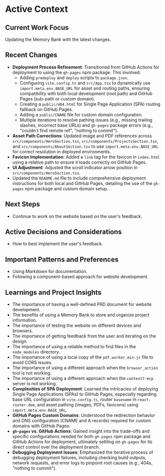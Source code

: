 # Active Context

## Current Work Focus

Updating the Memory Bank with the latest changes.

## Recent Changes

*   **Deployment Process Refinement**: Transitioned from GitHub Actions for deployment to using the `gh-pages` npm package. This involved:
    *   Adding `predeploy` and `deploy` scripts to `package.json`.
    *   Configuring `vite.config.ts` and `src/App.tsx` to dynamically use `import.meta.env.BASE_URL` for asset and routing paths, ensuring compatibility with both local development (root path) and GitHub Pages (sub-path or custom domain).
    *   Creating a `public/404.html` for Single Page Application (SPA) routing fallback on GitHub Pages.
    *   Adding a `public/CNAME` file for custom domain configuration.
    *   Multiple iterations to resolve pathing issues (e.g., missing trailing slashes, incorrect base URLs) and `gh-pages` package errors (e.g., "couldn't find remote ref", "nothing to commit").
*   **Asset Path Corrections**: Updated image and PDF references across `src/components/HeroSection.tsx`, `src/components/ProjectsSection.tsx`, and `src/components/AboutSection.tsx` to use `import.meta.env.BASE_URL` for correct resolution in deployed environments.
*   **Favicon Implementation**: Added a `link` tag for the favicon in `index.html` using a relative path to ensure it loads correctly on GitHub Pages.
*   **UI Adjustment**: Adjusted the scroll indicator arrow position in `src/components/HeroSection.tsx`.
*   Updated the `README.md` file to include comprehensive deployment instructions for both local and GitHub Pages, detailing the use of the `gh-pages` npm package and custom domain setup.

## Next Steps

*   Continue to work on the website based on the user's feedback.

## Active Decisions and Considerations

*   How to best implement the user's feedback.

## Important Patterns and Preferences

*   Using Markdown for documentation.
*   Following a component-based approach for website development.

## Learnings and Project Insights

*   The importance of having a well-defined PRD document for website development.
*   The benefits of using a Memory Bank to store and organize project information.
*   The importance of testing the website on different devices and browsers.
*   The importance of getting feedback from the user and iterating on the design.
*   The importance of using a reliable method to find files in the `node_modules` directory.
*   The importance of using a local copy of the `pdf.worker.min.js` file to avoid CORS issues.
*   The importance of using a different approach when the `browser_action` tool is not working.
*   The importance of using a different approach when the `context7-mcp` server is not working.
*   **Complexities of SPA Deployment**: Learned the intricacies of deploying Single Page Applications (SPAs) to GitHub Pages, especially regarding base URL configuration in `vite.config.ts`, router `basename` in `react-router-dom`, and asset pathing (images, PDFs, favicons) using `import.meta.env.BASE_URL`.
*   **GitHub Pages Custom Domains**: Understood the redirection behavior and DNS configuration (CNAME and A records) required for custom domains with GitHub Pages.
*   **`gh-pages` vs. GitHub Actions**: Gained insight into the trade-offs and specific configurations needed for both `gh-pages` npm package and GitHub Actions for deployment, ultimately settling on `gh-pages` for its direct control over the deployment branch.
*   **Debugging Deployment Issues**: Emphasized the iterative process of debugging deployment failures, including checking build outputs, network requests, and error logs to pinpoint root causes (e.g., 404s, "nothing to commit").
